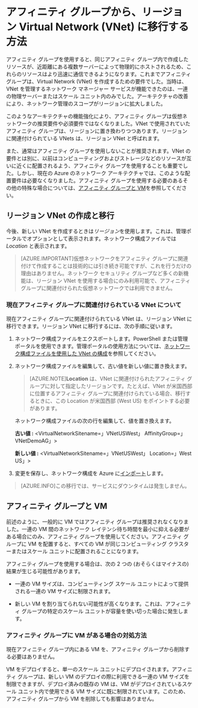 <properties 
   pageTitle="アフィニティ グループから、リージョン Virtual Network (VNet) に移行する方法"
   description="アフィニティ グループから、リージョン VNet に移行する方法を学習します。"
   services="virtual-network"
   documentationCenter="na"
   authors="telmosampaio"
   manager="carolz"
   editor="tysonn" />
<tags 
   ms.service="virtual-network"
   ms.devlang="na"
   ms.topic="article"
   ms.tgt_pltfrm="na"
   ms.workload="infrastructure-services"
   ms.date="09/02/2015"
   ms.author="telmos" />

# アフィニティ グループから、リージョン Virtual Network (VNet) に移行する方法

アフィニティ グループを使用すると、同じアフィニティ グループ内で作成したリソースが、近距離にある複数サーバーによって物理的にホストされるため、これらのリソースはより迅速に通信できるようになります。これまでアフィニティ グループは、Virtual Network (VNet) を作成するための要件でした。当時は、VNet を管理するネットワーク マネージャー サービスが機能できたのは、一連の物理サーバーまたはスケール ユニット内のみでした。アーキテクチャの改善により、ネットワーク管理のスコープがリージョンに拡大しました。

このようなアーキテクチャの機能強化により、アフィニティ グループは仮想ネットワークの推奨要件や必須要件ではなくなりました。VNet で使用されていたアフィニティ グループは、リージョンに置き換わりつつあります。リージョンに関連付けられている VNets は、リージョン VNet と呼ばれます。

また、通常はアフィニティ グループを使用しないことが推奨されます。VNet の要件とは別に、以前はコンピューティングおよびストレージなどのリソースが互いに近くに配置されるよう、アフィニティ グループを使用することも重要でした。しかし、現在の Azure のネットワーク アーキテクチャでは、このような配置要件は必要なくなりました。アフィニティ グループを使用する必要のあるその他の特殊な場合については、[アフィニティ グループと VM](#Affinity-groups-and-VMs)を参照してください。

## リージョン VNet の作成と移行

今後、新しい VNet を作成するときは*リージョン*を使用します。これは、管理ポータルでオプションとして表示されます。ネットワーク構成ファイルでは *Location* と表示されます。

>[AZURE.IMPORTANT]仮想ネットワークをアフィニティ グループに関連付けて作成することは技術的には引き続き可能ですが、これを行うだけの理由はありません。ネットワーク セキュリティ グループなど多くの新機能は、リージョン VNet を使用する場合にのみ利用可能で、アフィニティ グループに関連付けられた仮想ネットワークでは利用できません。

### 現在アフィニティ グループに関連付けられている VNet について

現在アフィニティ グループに関連付けられている VNet は、リージョン VNet に移行できます。リージョン VNet に移行するには、次の手順に従います。

1. ネットワーク構成ファイルをエクスポートします。PowerShell または管理ポータルを使用できます。管理ポータルの使用方法については、[ネットワーク構成ファイルを使用した VNet の構成](../virtual-networks-using-network-configuration-file/)を参照してください。

1. ネットワーク構成ファイルを編集して、古い値を新しい値に置き換えます。

	> [AZURE.NOTE]**Location** は、VNet に関連付けられたアフィニティ グループに対して指定したリージョンです。たとえば、VNet が米国西部に位置するアフィニティ グループに関連付けられている場合、移行するときに、この Location が米国西部 (West US) をポイントする必要があります。
	
	ネットワーク構成ファイルの次の行を編集して、値を置き換えます。

	**古い値 :** \<VirtualNetworkSitename=」VNetUSWest」 AffinityGroup=」VNetDemoAG」\>

	**新しい値 :** \<VirtualNetworkSitename=」VNetUSWest」 Location=」West US」\>

1. 変更を保存し、ネットワーク構成を Azure に[インポート](../virtual-networks-using-network-configuration-file/)します。

>[AZURE.INFO]この移行では、サービスにダウンタイムは発生しません。

## アフィニティ グループと VM

前述のように、一般的に VM ではアフィニティ グループは推奨されなくなりました。一連の VM 間のネットワーク レイテンシ待ち時間を最小に抑える必要がある場合にのみ、アフィニティ グループを使用してください。アフィニティ グループに VM を配置すると、すべての VM が同じコンピューティング クラスターまたはスケール ユニットに配置されることになります。

アフィニティ グループを使用する場合は、次の 2 つの (おそらくはマイナスの) 結果が生じる可能性があります。

- 一連の VM サイズは、コンピューティング スケール ユニットによって提供される一連の VM サイズに制限されます。

- 新しい VM を割り当てられない可能性が高くなります。これは、アフィニティ グループの特定のスケール ユニットが容量を使い切った場合に発生します。

### アフィニティ グループに VM がある場合の対処方法

現在アフィニティ グループ内にある VM を、アフィニティ グループから削除する必要はありません。

VM をデプロイすると、単一のスケール ユニットにデプロイされます。アフィニティ グループは、新しい VM のデプロイの際に利用できる一連の VM サイズを制限できますが、デプロイ済みの既存の VM は、VM がデプロイされているスケール ユニット内で使用できる VM サイズに既に制限されています。このため、アフィニティ グループから VM を削除しても影響はありません。
 

<!---HONumber=Oct15_HO3-->